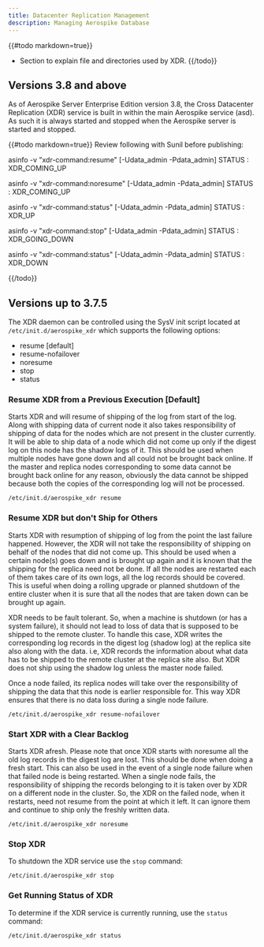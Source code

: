 ```yaml
---
title: Datacenter Replication Management
description: Managing Aerospike Database
---
```


{{#todo markdown=true}}
- Section to explain file and directories used by XDR.
{{/todo}}

## Versions 3.8 and above

As of Aerospike Server Enterprise Edition version 3.8, the Cross Datacenter Replication 
(XDR) service is built in within the main Aerospike service (asd). As such it is 
always started and stopped when the Aerospike server is started and stopped.

{{#todo markdown=true}}
Review following with Sunil before publishing:

asinfo -v "xdr-command:resume" [-Udata_admin -Pdata_admin]
STATUS : XDR_COMING_UP

asinfo -v "xdr-command:noresume" [-Udata_admin -Pdata_admin]
STATUS : XDR_COMING_UP

asinfo -v "xdr-command:status" [-Udata_admin -Pdata_admin]
STATUS : XDR_UP

asinfo -v "xdr-command:stop" [-Udata_admin -Pdata_admin]
STATUS : XDR_GOING_DOWN

asinfo -v "xdr-command:status" [-Udata_admin -Pdata_admin]
STATUS : XDR_DOWN

{{/todo}}

## Versions up to 3.7.5
The XDR daemon can be controlled using the SysV init script located at
`/etc/init.d/aerospike_xdr` which supports the following options:
- resume [default]
- resume-nofailover
- noresume
- stop
- status

### Resume XDR from a Previous Execution [Default]
Starts XDR and will resume of shipping of the log from start of the log. Along
with shipping data of current node it also takes responsibility of shipping of
data for the nodes which are not present in the cluster currently. It will be
able to ship data of a node which did not come up only if the digest log on this
node has the shadow logs of it. This should be used when multiple nodes have
gone down and all could not be brought back online. If the master and replica
nodes corresponding to some data cannot be brought back online for any reason,
obviously the data cannot be shipped because both the copies of the
corresponding log will not be processed.
```
/etc/init.d/aerospike_xdr resume
```

### Resume XDR but don't Ship for Others
Starts XDR with resumption of shipping of log from the point the last failure
happened. However, the XDR will not take the responsibility of shipping on
behalf of the nodes that did not come up. This should be used when a certain
node(s) goes down and is brought up again and it is known that the shipping for
the replica need not be done. If all the nodes are restarted each of them takes
care of its own logs, all the log records should be covered. This is useful when
doing a rolling upgrade or planned shutdown of the entire cluster when it is
sure that all the nodes that are taken down can be brought up again.

XDR needs to be fault tolerant. So, when a machine is shutdown (or has a system
failure), it should not lead to loss of data that is supposed to be shipped to
the remote cluster. To handle this case, XDR writes the corresponding log
records in the digest log (shadow log) at the replica site also along with the
data. i.e, XDR records the information about what data has to be shipped to the
remote cluster at the replica site also. But XDR does not ship using the shadow
log unless the master node failed.

Once a node failed, its replica nodes will take over the responsibility of
shipping the data that this node is earlier responsible for. This way XDR
ensures that there is no data loss during a single node failure.
```
/etc/init.d/aerospike_xdr resume-nofailover
```

### Start XDR with a Clear Backlog
Starts XDR afresh. Please note that once XDR starts with noresume all the old
log records in the digest log are lost. This should be done when doing a fresh
start. This can also be used in the event of a single node failure when that
failed node is being restarted. When a single node fails, the responsibility of
shipping the records belonging to it is taken over by XDR on a different node in
the cluster. So, the XDR on the failed node, when it restarts, need not resume
from the point at which it left. It can ignore them and continue to ship only
the freshly written data.
```
/etc/init.d/aerospike_xdr noresume
```

### Stop XDR
To shutdown the XDR service use the `stop` command:
```
/etc/init.d/aerospike_xdr stop
```

### Get Running Status of XDR
To determine if the XDR service is currently running, use the `status` command:
```
/etc/init.d/aerospike_xdr status
```
